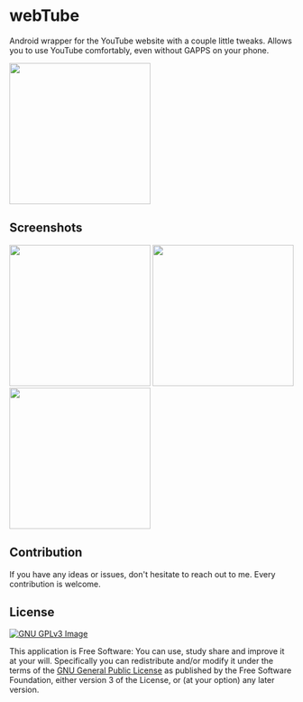 # webTube
Android wrapper for the YouTube website with a couple little tweaks. Allows you to use YouTube comfortably, even without GAPPS on your phone.

[<img src="https://f-droid.org/badge/get-it-on.png" width=250>](https://f-droid.org/packages/cz.martykan.webtube/)

## Screenshots
[<img src="http://i.imgur.com/s7G1o3G.png" width=250>](http://i.imgur.com/s7G1o3G.png)
[<img src="http://i.imgur.com/tybWcz3.png" width=250>](http://i.imgur.com/tybWcz3.png)
[<img src="http://i.imgur.com/rCZ7hzB.png" width=250>](http://i.imgur.com/rCZ7hzB.png)

## Contribution
If you have any ideas or issues, don't hesitate to reach out to me. Every contribution is welcome.

## License
[![GNU GPLv3 Image](https://www.gnu.org/graphics/gplv3-127x51.png)](http://www.gnu.org/licenses/gpl-3.0.en.html)

This application is Free Software: You can use, study share and improve it at your
will. Specifically you can redistribute and/or modify it under the terms of the
[GNU General Public License](https://www.gnu.org/licenses/gpl.html) as
published by the Free Software Foundation, either version 3 of the License, or
(at your option) any later version.
